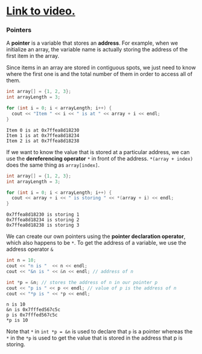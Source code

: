 # [Link to video.](TODO)

### Pointers

A **pointer** is a variable that stores an **address**. For example, when we initialize an array, the variable name is actually storing the address of the first item in the array.

Since items in an array are stored in contiguous spots, we just need to know where the first one is and the total number of them in order to access all of them.

```cpp
int array[] = {1, 2, 3};
int arrayLength = 3;

for (int i = 0; i < arrayLength; i++) {
  cout << "Item " << i << " is at " << array + i << endl;
}
```
```
Item 0 is at 0x7ffea8d18230
Item 1 is at 0x7ffea8d18234
Item 2 is at 0x7ffea8d18238
```

If we want to know the value that is stored at a particular address, we can use the **dereferencing operator** `*` in front of the address. `*(array + index)` does the same thing as `array[index]`.


```cpp
int array[] = {1, 2, 3};
int arrayLength = 3;

for (int i = 0; i < arrayLength; i++) {
  cout << array + i << " is storing " << *(array + i) << endl;
}
```
```
0x7ffea8d18230 is storing 1
0x7ffea8d18234 is storing 2
0x7ffea8d18238 is storing 3
```


We can create our own pointers using the **pointer declaration operator**, which also happens to be `*`. To get the address of a variable, we use the address operator `&`

```cpp
int n = 10;
cout << "n is "  << n << endl;
cout << "&n is " << &n << endl; // address of n

int *p = &n; // stores the address of n in our pointer p
cout << "p is " << p << endl; // value of p is the address of n
cout << "*p is " << *p << endl;
```

```
n is 10
&n is 0x7fffed567c5c
p is 0x7fffed567c5c
*p is 10
```

Note that `*` in `int *p = &n` is used to declare that `p` is a pointer whereas the `*` in the `*p` is used to get the value that is stored in the address that p is storing.
